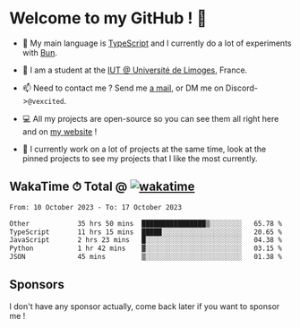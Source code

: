 # Welcome to my GitHub ! 🌃

- 🔭 My main language is [TypeScript](https://www.typescriptlang.org/) and I currently do a lot of experiments with [Bun](https://bun.sh).

- 🌱 I am a student at the [IUT @ Université de Limoges](https://iut.unilim.fr), France.

- 📫 Need to contact me ? Send me <a href="mailto:mikkel@milescode.dev">a mail</a>, or DM me on Discord->`@vexcited`.

- 💻 All my projects are open-source so you can see them all right here and on <a href="https://vexcited.vercel.app">my website</a> !

- 👀 I currently work on a lot of projects at the same time, look at the pinned projects to see my projects that I like the most currently.

## WakaTime ⏱ Total @ [![wakatime](https://wakatime.com/badge/user/0839e595-e07a-435c-8d59-ed95f2a3d6dd.svg)](https://wakatime.com/@0839e595-e07a-435c-8d59-ed95f2a3d6dd)

<!--START_SECTION:waka-->

```txt
From: 10 October 2023 - To: 17 October 2023

Other            35 hrs 50 mins  ████████████████▒░░░░░░░░   65.78 %
TypeScript       11 hrs 15 mins  █████░░░░░░░░░░░░░░░░░░░░   20.65 %
JavaScript       2 hrs 23 mins   █░░░░░░░░░░░░░░░░░░░░░░░░   04.38 %
Python           1 hr 42 mins    ▓░░░░░░░░░░░░░░░░░░░░░░░░   03.15 %
JSON             45 mins         ▒░░░░░░░░░░░░░░░░░░░░░░░░   01.38 %
```

<!--END_SECTION:waka-->

## Sponsors

I don't have any sponsor actually, come back later if you want to sponsor me !

